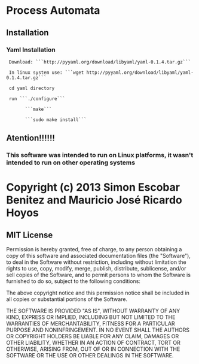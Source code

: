 # Process Automata

## Installation

### Yaml Installation

     Download: ```http://pyyaml.org/download/libyaml/yaml-0.1.4.tar.gz```

     In linux system use: ```wget http://pyyaml.org/download/libyaml/yaml-0.1.4.tar.gz```

     cd yaml directory

     run ```./configure```

           ```make```

           ```sudo make install```

## Atention!!!!!!

### This software was intended to run on Linux platforms, it wasn't intended to run on other operating systems

# Copyright (c) 2013 Simon Escobar Benitez and Mauricio José Ricardo Hoyos

## MIT License

  Permission is hereby granted, free of charge, to any person obtaining
  a copy of this software and associated documentation files (the
  "Software"), to deal in the Software without restriction, including
  without limitation the rights to use, copy, modify, merge, publish,
  distribute, sublicense, and/or sell copies of the Software, and to
  permit persons to whom the Software is furnished to do so, subject to
  the following conditions:

  The above copyright notice and this permission notice shall be
  included in all copies or substantial portions of the Software.

  THE SOFTWARE IS PROVIDED "AS IS", WITHOUT WARRANTY OF ANY KIND,
  EXPRESS OR IMPLIED, INCLUDING BUT NOT LIMITED TO THE WARRANTIES OF
  MERCHANTABILITY, FITNESS FOR A PARTICULAR PURPOSE AND
  NONINFRINGEMENT. IN NO EVENT SHALL THE AUTHORS OR COPYRIGHT HOLDERS BE
  LIABLE FOR ANY CLAIM, DAMAGES OR OTHER LIABILITY, WHETHER IN AN ACTION
  OF CONTRACT, TORT OR OTHERWISE, ARISING FROM, OUT OF OR IN CONNECTION
  WITH THE SOFTWARE OR THE USE OR OTHER DEALINGS IN THE SOFTWARE.
